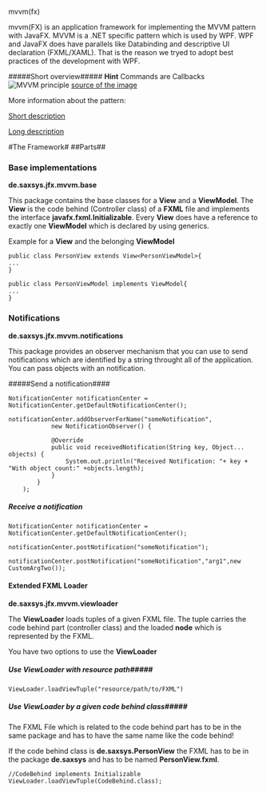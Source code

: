 mvvm(fx)

mvvm(FX) is an application framework for implementing the MVVM pattern with JavaFX. MVVM is a .NET specific pattern which is used by WPF. WPF and JavaFX does have parallels like Databinding and descriptive UI declaration (FXML/XAML). That is the reason we tryed to adopt best practices of the development with WPF.

#####Short overview#####
__Hint__ Commands are Callbacks
![MVVM principle](http://i.msdn.microsoft.com/dynimg/IC564167.png)
[source of the image](http://msdn.microsoft.com/en-us/library/hh848246.aspx "Short Description")

More information about the pattern:


[Short description](http://msdn.microsoft.com/en-us/library/hh848246.aspx "Short Description")

[Long description](http://msdn.microsoft.com/en-us/magazine/dd419663.aspx "Long Description")

#The Framework#
##Parts##
### Base implementations ###

__de.saxsys.jfx.mvvm.base__

This package contains the base classes for a __View__ and a __ViewModel__. The __View__ is the code behind (Controller class) of a __FXML__ file and implements the interface __javafx.fxml.Initializable__. Every __View__ does have a reference to exactly one __ViewModel__ which is declared by using generics.

Example for a __View__ and the belonging __ViewModel__

```
public class PersonView extends View<PersonViewModel>{
...
}
```

```
public class PersonViewModel implements ViewModel{
...
}
```
### Notifications ###
__de.saxsys.jfx.mvvm.notifications__

This package provides an observer mechanism that you can use to send notifications which are identified by a string throught all of the application. You can pass objects with an notification.


#####Send a notification####
```
NotificationCenter notificationCenter = NotificationCenter.getDefaultNotificationCenter();

notificationCenter.addObserverForName("someNotification",
			new NotificationObserver() {
			
			@Override
			public void receivedNotification(String key, Object... objects) {
				System.out.println("Received Notification: "+ key + "With object count:" +objects.length);
			}
		}
	);
```
##### Receive a notification #####
```
NotificationCenter notificationCenter = NotificationCenter.getDefaultNotificationCenter();

notificationCenter.postNotification("someNotification");

notificationCenter.postNotification("someNotification","arg1",new CustomArgTwo());
```

#### Extended FXML Loader ####
__de.saxsys.jfx.mvvm.viewloader__

The __ViewLoader__ loads tuples of a given FXML file. The tuple carries the code behind part (controller class) and the loaded __node__ which is represented by the FXML.

You have two options to use the __ViewLoader__
##### Use ViewLoader with resource path#####
```
ViewLoader.loadViewTuple("resource/path/to/FXML")
```
##### Use ViewLoader by a given code behind class#####
The FXML File which is related to the code behind part has to be in the same package and has to have the same name like the code behind!

If the code behind class is __de.saxsys.PersonView__ the FXML has to be in the package __de.saxsys__ and has to be named __PersonView.fxml__.

```
//CodeBehind implements Initializable
ViewLoader.loadViewTuple(CodeBehind.class);
```
